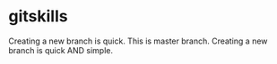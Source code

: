 # gitskills
Creating a new branch is quick.
This is master branch.
Creating a new branch is quick AND simple.

